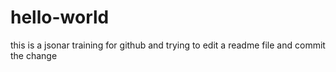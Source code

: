 # hello-world

this is a jsonar training for github and trying to edit a readme file and commit the change
